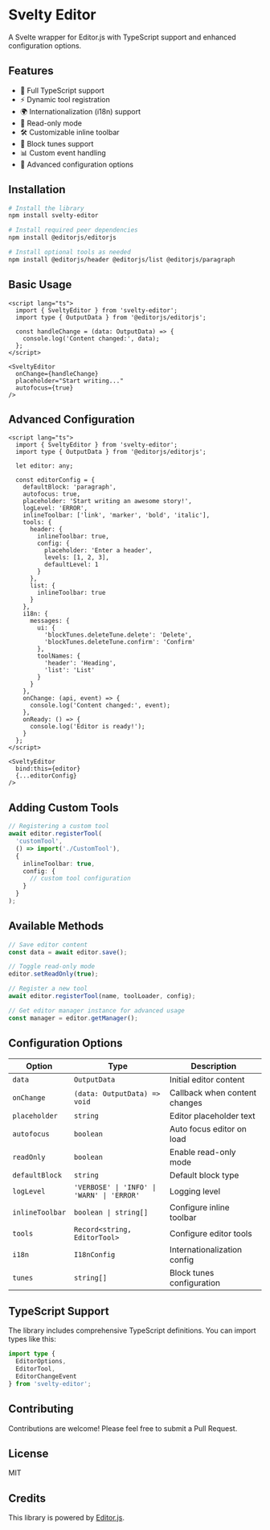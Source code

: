 # Svelty Editor

A Svelte wrapper for Editor.js with TypeScript support and enhanced configuration options.

## Features

- 🎯 Full TypeScript support
- ⚡ Dynamic tool registration
- 🌍 Internationalization (i18n) support
- 📝 Read-only mode
- 🛠 Customizable inline toolbar
- 🎨 Block tunes support
- 📊 Custom event handling
- 📝 Advanced configuration options

## Installation

```bash
# Install the library
npm install svelty-editor

# Install required peer dependencies
npm install @editorjs/editorjs

# Install optional tools as needed
npm install @editorjs/header @editorjs/list @editorjs/paragraph
```

## Basic Usage

```svelte
<script lang="ts">
  import { SveltyEditor } from 'svelty-editor';
  import type { OutputData } from '@editorjs/editorjs';

  const handleChange = (data: OutputData) => {
    console.log('Content changed:', data);
  };
</script>

<SveltyEditor
  onChange={handleChange}
  placeholder="Start writing..."
  autofocus={true}
/>
```

## Advanced Configuration

```svelte
<script lang="ts">
  import { SveltyEditor } from 'svelty-editor';
  import type { OutputData } from '@editorjs/editorjs';
  
  let editor: any;

  const editorConfig = {
    defaultBlock: 'paragraph',
    autofocus: true,
    placeholder: 'Start writing an awesome story!',
    logLevel: 'ERROR',
    inlineToolbar: ['link', 'marker', 'bold', 'italic'],
    tools: {
      header: {
        inlineToolbar: true,
        config: {
          placeholder: 'Enter a header',
          levels: [1, 2, 3],
          defaultLevel: 1
        }
      },
      list: {
        inlineToolbar: true
      }
    },
    i18n: {
      messages: {
        ui: {
          'blockTunes.deleteTune.delete': 'Delete',
          'blockTunes.deleteTune.confirm': 'Confirm'
        },
        toolNames: {
          'header': 'Heading',
          'list': 'List'
        }
      }
    },
    onChange: (api, event) => {
      console.log('Content changed:', event);
    },
    onReady: () => {
      console.log('Editor is ready!');
    }
  };
</script>

<SveltyEditor
  bind:this={editor}
  {...editorConfig}
/>
```

## Adding Custom Tools

```typescript
// Registering a custom tool
await editor.registerTool(
  'customTool', 
  () => import('./CustomTool'),
  {
    inlineToolbar: true,
    config: {
      // custom tool configuration
    }
  }
);
```

## Available Methods

```typescript
// Save editor content
const data = await editor.save();

// Toggle read-only mode
editor.setReadOnly(true);

// Register a new tool
await editor.registerTool(name, toolLoader, config);

// Get editor manager instance for advanced usage
const manager = editor.getManager();
```

## Configuration Options

| Option | Type | Description |
|--------|------|-------------|
| `data` | `OutputData` | Initial editor content |
| `onChange` | `(data: OutputData) => void` | Callback when content changes |
| `placeholder` | `string` | Editor placeholder text |
| `autofocus` | `boolean` | Auto focus editor on load |
| `readOnly` | `boolean` | Enable read-only mode |
| `defaultBlock` | `string` | Default block type |
| `logLevel` | `'VERBOSE' \| 'INFO' \| 'WARN' \| 'ERROR'` | Logging level |
| `inlineToolbar` | `boolean \| string[]` | Configure inline toolbar |
| `tools` | `Record<string, EditorTool>` | Configure editor tools |
| `i18n` | `I18nConfig` | Internationalization config |
| `tunes` | `string[]` | Block tunes configuration |

## TypeScript Support

The library includes comprehensive TypeScript definitions. You can import types like this:

```typescript
import type { 
  EditorOptions,
  EditorTool,
  EditorChangeEvent 
} from 'svelty-editor';
```

## Contributing

Contributions are welcome! Please feel free to submit a Pull Request.

## License

MIT

## Credits

This library is powered by [Editor.js](https://editorjs.io/).